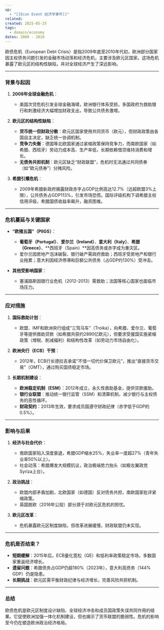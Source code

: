 ```yaml
---
up:
  - "[[Econ Event 经济学事件]]"
related: 
created: 2025-05-25
tags:
  - domain/economy
dates: 2009 - 2010
---
```


欧债危机（European Debt Crisis）是指2009年底至2010年代初，欧洲部分国家因主权债务问题引发的金融市场动荡和经济危机，主要涉及欧元区国家。这场危机暴露了欧元区的结构性缺陷，并对全球经济产生了深远影响。

---

### **背景与起因**

1. **2008年全球金融危机**：  
   - 美国次贷危机引发全球金融海啸，欧洲银行体系受损，多国政府为救助银行和刺激经济大幅增加财政支出，导致公共债务激增。

2. **欧元区的结构性缺陷**：  
   - **货币统一但财政分散**：欧元区国家使用共同货币（欧元），但财政政策由各国自主决定，缺乏统一协调机制。  
   - **竞争力失衡**：德国等北欧国家通过紧缩政策保持竞争力，而南欧国家（如希腊、西班牙）劳动力成本高、生产率低，长期依赖借贷维持消费和增长。  
   - **无债务共担机制**：欧元区缺乏“财政联盟”，危机时无法通过共同债券（如“欧元债券”）分摊风险。

3. **希腊引爆危机**：  
   - 2009年希腊新政府揭露财政赤字占GDP比例高达12.7%（远超欧盟3%上限），公共债务占GDP113%，引发市场恐慌。国际评级机构下调希腊主权信用评级，希腊国债收益率飙升，融资困难。

---

### **危机蔓延与关键国家**

- **“欧猪五国”（PIIGS）**：  
  - **葡萄牙（Portugal）**、**爱尔兰（Ireland）**、**意大利（Italy）**、**希腊（Greece）**、**西班牙（Spain）**因高债务或赤字成为重灾区。  
  - 爱尔兰因房地产泡沫破裂、银行破产需政府救助；西班牙受房地产和银行业拖累；意大利因经济停滞和巨额公共债务（占GDP约130%）受冲击。

- **其他受影响国家**：  
  - 塞浦路斯因银行业危机（2012-2013）需救助；法国等核心国家也面临市场压力。

---

### **应对措施**
1. **国际救助计划**：  
   - 欧盟、IMF和欧洲央行组成“三驾马车”（Troika），向希腊、爱尔兰、葡萄牙等提供救助贷款（如希腊共获约2890亿欧元），但要求受援国实施紧缩政策（增税、削减福利）和结构性改革（如劳动力市场自由化）。

2. **欧洲央行（ECB）干预**：  
   - 2012年，ECB行长德拉吉承诺“不惜一切代价保卫欧元”，推出“直接货币交易”（OMT），通过购买国债稳定市场。

3. **长期机制建设**：  
   - **欧洲稳定机制（ESM）**：2012年成立，永久性救助基金，提供贷款援助。  
   - **银行业联盟**：推动统一银行监管（SSM）和清算机制，减少银行与主权债务的恶性循环。  
   - **财政契约**：2013年生效，要求成员国遵守财政纪律（赤字低于GDP的0.5%）。

---

### **影响与后果**
1. **经济与社会代价**：  
   - 南欧国家陷入深度衰退，希腊GDP缩水25%，失业率一度超27%（青年失业率50%以上）。  
   - 社会动荡：希腊爆发大规模抗议，政治极端势力抬头（如极左翼政党Syriza上台）。

2. **政治挑战**：  
   - 欧盟内部矛盾加剧，北欧国家（如德国）反对债务共担，南欧国家批评紧缩政策。  
   - 英国脱欧（2016年公投）部分源于对欧元区危机的担忧。

3. **欧元区改革**：  
   - 危机暴露欧元区制度缺陷，但改革进展缓慢，财政联盟仍未实现。

---

### **危机是否结束？**
- **短期缓解**：2015年后，ECB量化宽松（QE）和低利率政策稳定市场，多数国家重返经济增长。  
- **遗留问题**：希腊债务占GDP仍超180%（2023年），意大利高债务（144% GDP）仍是隐患。  
- **长期挑战**：欧元区需平衡财政纪律与经济增长，完善风险共担机制。

---

### **总结**

欧债危机是欧元区制度设计缺陷、全球经济冲击和成员国政策失误共同作用的结果。它促使欧洲加强一体化机制建设，但也揭示了货币联盟的脆弱性。危机的影响至今仍在塑造欧洲政治经济格局。